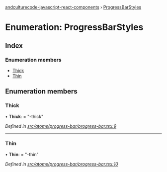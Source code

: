 [andculturecode-javascript-react-components](../README.md) › [ProgressBarStyles](progressbarstyles.md)

# Enumeration: ProgressBarStyles

## Index

### Enumeration members

* [Thick](progressbarstyles.md#thick)
* [Thin](progressbarstyles.md#thin)

## Enumeration members

###  Thick

• **Thick**: = "-thick"

*Defined in [src/atoms/progress-bar/progress-bar.tsx:9](https://github.com/AndcultureCode/AndcultureCode.JavaScript.React.Components/blob/09a736c/src/atoms/progress-bar/progress-bar.tsx#L9)*

___

###  Thin

• **Thin**: = "-thin"

*Defined in [src/atoms/progress-bar/progress-bar.tsx:10](https://github.com/AndcultureCode/AndcultureCode.JavaScript.React.Components/blob/09a736c/src/atoms/progress-bar/progress-bar.tsx#L10)*
